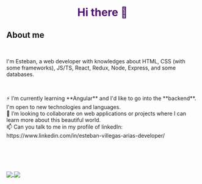 <h1 align="center" style="color:#4F1271;">  Hi there 👋 </h1>

## About me
<br/>

<p> I'm Esteban, a web developer with knowledges about HTML, CSS (with some frameworks), JS/TS, React, Redux, Node, Express, and some databases. <p>
  <br/>

<div style="margin-bottom: 50px;">
⚡ I’m currently learning **Angular** and I'd like to go into the **backend**. I'm open to new technologies and languages. <br/>
👯 I’m looking to collaborate on web applications or projects where I can learn more about this beautiful world. <br/>
📫 Can you talk to me in my profile of linkedIn:   https://www.linkedin.com/in/esteban-villegas-arias-developer/ <br/>
</div>

  
  <br/>
  <br/>
<a href="https://github.com/anuraghazra/github-readme-stats">
  <img align="center" src="https://github-readme-stats.vercel.app/api/top-langs/?username=jeva2002&theme=synthwave" />
</a>
<a href="https://github.com/anuraghazra/github-readme-stats">
  <img align="center" src="https://github-readme-stats.vercel.app/api?username=jeva2002&theme=synthwave" />
</a>
